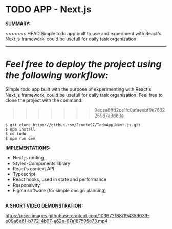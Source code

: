 # TODO APP - Next.js

**SUMMARY:**

<<<<<<< HEAD
Simple todo app built to use and experiment with React's Next.js framework, could be usefull for daily task organization.

---

_Feel free to deploy the project using the following workflow:_
=======
Simple todo app built with the purpose of experimenting with React's Next.js framework, could be usefull for daily task organization. Feel free to clone the project with the command:
>>>>>>> 9ecaa8ffd2ce1fc0afaeebf0e7682259d7a3db3a

```
$ git clone https://github.com/Jcouto97/TodoApp-Next.js.git
$ npm install
$ cd todo
$ npm run dev
```

**IMPLEMENTATIONS:**

- Next.js routing
- Styled-Components library
- React's context API
- Typescript
- React hooks, used in state and performance
- Responsivity
- Figma software (for simple design planning)
  <br/><br/>

**A SHORT VIDEO DEMONSTRATION:**


https://user-images.githubusercontent.com/103672168/194359033-e09a6e61-b772-4b97-a62e-67a187595e73.mp4

